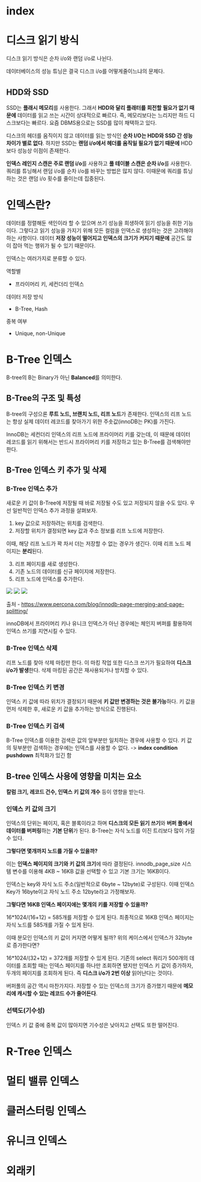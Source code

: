 # index

# 디스크 읽기 방식
디스크 읽기 방식은 순차 i/o와 랜덤 i/o로 나뉜다.

데이터베이스의 성능 튜닝은 결국 디스크 i/o를 어떻게줄이느냐의 문제다.

## HDD와 SSD
SSD는 **플래시 메모리**를 사용한다. 그래서 **HDD와 달리 플래터를 회전할 필요가 없기 때문에** 데이터를 읽고 쓰는 시간이 상대적으로 빠르다. 즉, 메모리보다는 느리지만 하드 디스크보다는 빠르다. 요즘 DBMS용으로는 SSD를 많이 채택하고 있다.

디스크의 헤더를 움직이지 않고 데이터를 읽는 방식인 **순차 I/O는 HDD와 SSD 간 성능 차이가 별로 없다**. 하지만 SSD는 **랜덤 i/o에서 헤더를 움직일 필요가 없기 때문에** HDD보다 성능상 이점이 존재한다.

**인덱스 레인지 스캔은 주로 랜덤 i/o**를 사용하고 **풀 테이블 스캔은 순차 i/o**를 사용한다. 쿼리를 튜닝해서 랜덤 i/o를 순차 i/o를 바꾸는 방법은 많지 않다. 이때문에 쿼리를 튜닝하는 것은 랜덤 i/o 횟수를 줄이는데 집중된다.

# 인덱스란?
데이터를 정렬해둔 색인이라 할 수 있으며 쓰기 성능을 희생하여 읽기 성능을 취한 기능이다. 그렇다고 읽기 성능을 가지기 위해 모든 컬럼을 인덱스로 생성하는 것은 고려해야 하는 사항이다. 데이터 **저장 성능이 떨어지고 인덱스의 크기가 커지기 때문에** 공간도 많이 잡아 먹는 행위가 될 수 있기 때문이다.

인덱스는 여러가지로 분류할 수 있다.

역할별
- 프라이머리 키, 세컨더리 인덱스

데이터 저장 방식
- B-Tree, Hash

중복 여부
- Unique, non-Unique

# B-Tree 인덱스
B-tree의 B는 Binary가 아닌 **Balanced**를 의미한다.

## B-Tree의 구조 및 특성
B-tree의 구성으론 **루트 노드, 브랜치 노드, 리프 노드**가 존재한다. 인덱스의 리프 노드는 항상 실제 데이터 레코드를 찾아가기 위한 주솟값(innoDB는 PK)를 가진다.

InnoDB는 세컨더리 인덱스의 리프 노드에 프라이머리 키를 갖는데, 이 때문에 데이터 레코드를 읽기 위해서는 반드시 프라이머리 키를 저장하고 있는 B-Tree를 검색해야만 한다.

## B-Tree 인덱스 키 추가 및 삭제

### B-Tree 인덱스 추가
새로운 키 값이 B-Tree에 저장될 때 바로 저장될 수도 있고 저장되지 않을 수도 있다. 우선 일반적인 인덱스 추가 과정을 살펴보자.

1. key 값으로 저장하려는 위치를 검색한다.
2. 저장할 위치가 결정되면 key 값과 주소 정보를 리프 노드에 저장한다.

이때, 해당 리프 노드가 꽉 차서 더는 저장할 수 없는 경우가 생긴다. 이때 리프 노드 페이지는 **분리**된다.

3. 리프 페이지를 새로 생성한다.
4. 기존 노드의 데이터를 신규 페이지에 저장한다.
5. 리프 노드에 인덱스를 추가한다.

![](https://www.percona.com/blog/wp-content/uploads/2017/04/Locality_7.png)
![](https://www.percona.com/blog/wp-content/uploads/2017/04/Locality_8.png)
![](https://www.percona.com/blog/wp-content/uploads/2017/04/Locality_10.png)

출처 - https://www.percona.com/blog/innodb-page-merging-and-page-splitting/

innoDB에서 프라이머리 키나 유니크 인덱스가 아닌 경우에는 체인지 버퍼를 활용하여 인덱스 쓰기를 지연시킬 수 있다.

### B-Tree 인덱스 삭제
리프 노드를 찾아 삭제 마킹만 한다. 이 마킹 작업 또한 디스크 쓰기가 필요하여 **디스크 i/o가 발생**한다. 삭제 마킹된 공간은 재사용되거나 방치할 수 있다.

### B-Tree 인덱스 키 변경
인덱스 키 값에 따라 위치가 결정되기 때문에 **키 값만 변경하는 것은 불가능**하다. 키 값을 먼저 삭제한 후, 새로운 키 값을 추가하는 방식으로 진행된다.

### B-Tree 인덱스 키 검색
B-Tree 인덱스를 이용한 검색은 값의 앞부분만 일치하는 경우에 사용할 수 있다. 키 값의 뒷부분만 검색하는 경우에는 인덱스를 사용할 수 없다.
-> **index condition pushdown** 최적화가 있긴 함

## B-tree 인덱스 사용에 영향을 미치는 요소
**칼럼 크기, 레코드 건수, 인덱스 키 값의 개수** 등이 영향을 받는다.

### 인덱스 키 값의 크기
인덱스의 단위는 페이지, 혹은 블록이라고 하며 **디스크의 모든 읽기 쓰기**와 **버퍼 풀에서 데이터를 버퍼링**하는 **기본 단위**가 된다. B-Tree는 자식 노드를 이진 트리보다 많이 가질 수 있다.

**그렇다면 몇개까지 노드를 가질 수 있을까?**

이는 **인덱스 페이지의 크기와 키 값의 크기**에 따라 결정된다. innodb_page_size 시스템 변수를 이용해 4KB ~ 16KB 값을 선택할 수 있고 기본 크기는 16KB이다.

인덱스는 key와 자식 노드 주소(일반적으로 6byte ~ 12byte)로 구성된다. 이때 인덱스 Key가 16byte이고 자식 노드 주소 12byte라고 가정해보자. 

**그렇다면 16KB 인덱스 페이지에는 몇개의 키를 저장할 수 있을까?**

16*1024/(16+12) = 585개를 저장할 수 있게 된다. 최종적으로 16KB 인덱스 페이지는 자식 노드를 585개를 가질 수 있게 된다.

이때 분모인 인덱스의 키 값이 커지면 어떻게 될까? 위의 케이스에서 인덱스가 32byte로 증가한다면?

16*1024/(32+12) = 372개를 저장할 수 있게 된다. 기존의 select 쿼리가 500개의 데이터를 조회할 때는 인덱스 페이지를 하나만 조회하면 됐지만 인덱스 키 값이 증가하자, 두개의 페이지를 조회하게 된다. 즉 **디스크 i/o가 2번 이상** 읽어난다는 것이다.

버퍼풀의 공간 역시 마찬가지다. 저장할 수 있는 인덱스의 크기가 증가했기 때문에 **메모리에 캐시할 수 있는 레코드 수가 줄어든다**.

### 선택도(기수성)

인덱스 키 값 중에 중복 값이 많아지면 기수성은 낮아지고 선택도 또한 떨어진다.




# R-Tree 인덱스

# 멀티 밸류 인덱스

# 클러스터링 인덱스

# 유니크 인덱스

# 외래키
